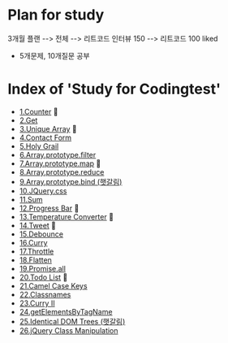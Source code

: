 # Plan for study

3개월 플랜 --> 전체 --> 리트코드 인터뷰 150 --> 리트코드 100 liked

- 5개문제, 10개질문 공부

# Index of 'Study for Codingtest'

- <a href="./1_counter.js">1.Counter</a> 🙆
- <a href="./2_Get.js">2.Get</a>
- <a href="./3_Unique_Array.js">3.Unique Array</a> 🙆
- <a href="./4_Contact_Form.js">4.Contact Form</a>
- <a href="./5_Holy_Grail.js">5.Holy Grail</a>
- <a href="./6_Array_prototype_filter.js">6.Array.prototype.filter</a>
- <a href="./7_Array_prototype_map.js">7.Array.prototype.map</a> 🙆
- <a href="./8_Array_prototype_reduce.js">8.Array.prototype.reduce</a>
- <a href="./9_Array_prototype_bind.js">9.Array.prototype.bind (햇갈림)</a>
- <a href="./10_JQuery_css.js">10.JQuery.css</a>
- <a href="./11_Sum.js">11.Sum</a>
- <a href="./12_Progress_Bar.js">12.Progress Bar</a> 🙆
- <a href="./13_Temperature_Converter.js">13.Temperature Converter</a> 🙆
- <a href="./14_Tweet.js">14.Tweet</a> 🙆
- <a href="./15_Debounce.js">15.Debounce</a>
- <a href="./16_Curry.js">16.Curry</a>
- <a href="./17_Throttle.js">17.Throttle</a>
- <a href="./18_Flatten.js">18.Flatten</a>
- <a href="./19_Promise_all.js">19.Promise.all</a>
- <a href="./20_Todo_List.js">20.Todo List</a> 🙆
- <a href="./21_Camel_Case_Keys.js">21.Camel Case Keys</a>
- <a href="./22_Classnames.js">22.Classnames</a>
- <a href="./23_CurryII.js">23.Curry II</a>
- <a href="./24_GetElementsByTagName.js">24.getElementsByTagName</a>
- <a href="./25_Identical_DOM_Trees.js">25.Identical DOM Trees (햇갈림)</a>
- <a href="./26_jQuery_Class_Manipulation.js">26.jQuery Class Manipulation</a>
